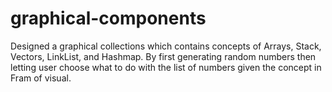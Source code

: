 # graphical-components
Designed a graphical collections which contains concepts of Arrays, Stack, Vectors, LinkList, and Hashmap. By first generating random numbers then letting user choose what to do with the list of numbers given the concept in Fram of visual. 

